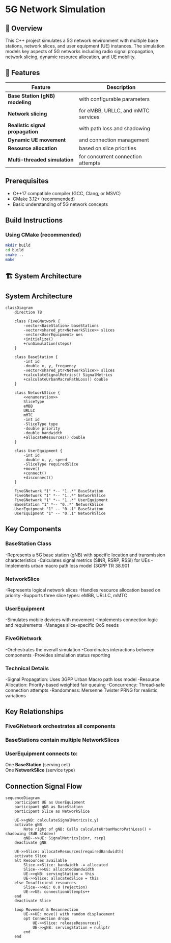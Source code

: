 # 5G Network Simulation

## 📌 Overview

This C++ project simulates a 5G network environment with multiple base stations, network slices, and user equipment (UE) instances. The simulation models key aspects of 5G networks including radio signal propagation, network slicing, dynamic resource allocation, and UE mobility.

## 🚀 Features
| Feature | Description |
|---------|-------------|
| **Base Station (gNB) modeling** | with configurable parameters |
| **Network slicing** | for eMBB, URLLC, and mMTC services |
| **Realistic signal propagation** | with path loss and shadowing |
| **Dynamic UE movement** | and connection management |
| **Resource allocation** | based on slice priorities |
| **Multi-threaded simulation** | for concurrent connection attempts |

## Prerequisites
- C++17 compatible compiler (GCC, Clang, or MSVC)
- CMake 3.12+ (recommended)
- Basic understanding of 5G network concepts

## Build Instructions

### Using CMake (recommended)
```bash
mkdir build
cd build
cmake ..
make
```

## 🏗️ System Architecture

## System Architecture

```mermaid
classDiagram
    direction TB

    class FiveGNetwork {
        -vector<BaseStation> baseStations
        -vector<shared_ptr<NetworkSlice>> slices
        -vector<UserEquipment> ues
        +initialize()
        +runSimulation(steps)
    }

    class BaseStation {
        -int id
        -double x, y, frequency
        -vector<shared_ptr<NetworkSlice>> slices
        +calculateSignalMetrics() SignalMetrics
        +calculateUrbanMacroPathLoss() double
    }

    class NetworkSlice {
        <<enumeration>>
        SliceType
        eMBB
        URLLC
        mMTC
        -int id
        -SliceType type
        -double priority
        -double bandwidth
        +allocateResources() double
    }

    class UserEquipment {
        -int id
        -double x, y, speed
        -SliceType requiredSlice
        +move()
        +connect()
        +disconnect()
    }

    FiveGNetwork "1" *-- "1..*" BaseStation
    FiveGNetwork "1" *-- "1..*" NetworkSlice
    FiveGNetwork "1" *-- "1..*" UserEquipment
    BaseStation "1" *-- "0..*" NetworkSlice
    UserEquipment "1" -- "0..1" BaseStation
    UserEquipment "1" -- "0..1" NetworkSlice
```

## Key Components
### BaseStation Class
-Represents a 5G base station (gNB) with specific location and transmission characteristics
-Calculates signal metrics (SINR, RSRP, RSSI) for UEs
-Implements urban macro path loss model (3GPP TR 38.901

### NetworkSlice
-Represents logical network slices
-Handles resource allocation based on priority
-Supports three slice types: eMBB, URLLC, mMTC

### UserEquipment
-Simulates mobile devices with movement
-Implements connection logic and requirements
-Manages slice-specific QoS needs

### FiveGNetwork
-Orchestrates the overall simulation
-Coordinates interactions between components
-Provides simulation status reporting

 ### Technical Details
-Signal Propagation: Uses 3GPP Urban Macro path loss model
-Resource Allocation: Priority-based weighted fair queuing
-Concurrency: Thread-safe connection attempts
-Randomness: Mersenne Twister PRNG for realistic variations

## Key Relationships
### FiveGNetwork orchestrates all components

### BaseStations contain multiple NetworkSlices

### UserEquipment connects to:
One **BaseStation** (serving cell)    
One **NetworkSlice** (service type)

## Connection Signal Flow

```mermaid
sequenceDiagram
    participant UE as UserEquipment
    participant gNB as BaseStation
    participant Slice as NetworkSlice

    UE->>gNB: calculateSignalMetrics(x,y)
    activate gNB
        Note right of gNB: Calls calculateUrbanMacroPathLoss() + shadowing (8dB stddev)
        gNB-->>UE: SignalMetrics{sinr, rsrp}
    deactivate gNB

    UE->>Slice: allocateResources(requiredBandwidth)
    activate Slice
    alt Resources available
        Slice->>Slice: bandwidth -= allocated
        Slice-->>UE: allocatedBandwidth
        UE->>gNB: servingStation = this
        UE->>Slice: allocatedSlice = this
    else Insufficient resources
        Slice-->>UE: 0.0 (rejection)
        UE->>UE: connectionAttempts++
    end
    deactivate Slice

    loop Movement & Reconnection
        UE->>UE: move() with random displacement
        opt Connection drops
            UE->>Slice: releaseResources()
            UE->>gNB: servingStation = nullptr
        end
    end
```
